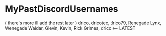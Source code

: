 # MyPastDiscordUsernames
( there's more ill add the rest later )
drico,
dricotec,
drico79,
Renegade Lynx,
Wenegade Waidar,
Glevin,
Kevin,
Rick Grimes, drico <-- LATEST
